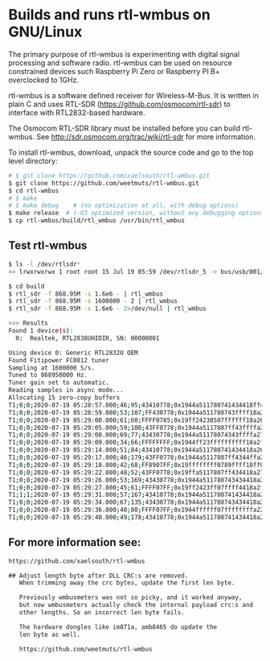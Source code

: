 # Builds and runs rtl-wmbus on GNU/Linux 

The primary purpose of rtl-wmbus is experimenting with digital signal  processing and software radio. rtl-wmbus can be used on resource  constrained devices such Raspberry Pi Zero or Raspberry PI B+  overclocked to 1GHz.

rtl-wmbus is a software defined receiver for Wireless-M-Bus. It is written in plain C and uses RTL-SDR (https://github.com/osmocom/rtl-sdr) to interface with RTL2832-based hardware.

The Osmocom RTL-SDR library must be installed before you can build rtl-wmbus. See http://sdr.osmocom.org/trac/wiki/rtl-sdr for more information. 

To install rtl-wmbus, download, unpack the source code and go to the top level directory:

```bash
# $ git clone https://github.com/xaelsouth/rtl-wmbus.git
$ git clone https://github.com/weetmuts/rtl-wmbus.git
$ cd rtl-wmbus
# $ make
# $ make debug    # (no optimization at all, with debug options)
$ make release  # (-O3 optimized version, without any debugging options
$ cp rtl-wmbus/build/rtl_wmbus /usr/bin/rtl_wmbus

```

## Test rtl-wmbus

```bash
$ ls -l /dev/rtlsdr*
>> lrwxrwxrwx 1 root root 15 Jul 19 05:59 /dev/rtlsdr_5 -> bus/usb/001/004

$ cd build
$ rtl_sdr -f 868.95M -s 1.6e6 - | rtl_wmbus
$ rtl_sdr -f 868.95M -s 1600000 - 2 | rtl_wmbus
$ rtl_sdr -f 868.95M -s 1.6e6 - 2>/dev/null | rtl_wmbus

>>> Results
Found 1 device(s):
  0:  Realtek, RTL2838UHIDIR, SN: 00000001

Using device 0: Generic RTL2832U OEM
Found Fitipower FC0012 tuner
Sampling at 1600000 S/s.
Tuned to 868950000 Hz.
Tuner gain set to automatic.
Reading samples in async mode...
Allocating 15 zero-copy buffers
T1;0;0;2020-07-19 05:28:57.000;46;95;43410778;0x1944a511780741434418ff411a0013109684c3a89f7017569381
T1;0;0;2020-07-19 05:28:59.000;53;107;FF430778;0x1944a511780743ffff18a2611a001312f3e9669a7e9d9c8381d2
T1;0;0;2020-07-19 05:29:00.000;61;60;FFFF0785;0x19ff24238507ffffff18a261ffffffff1cbe74ff32ffff72ffff
T1;0;0;2020-07-19 05:29:05.000;59;100;43FF0778;0x1944a5117807ff43ffffa251ff00131081abff03bea3ce8d8a83
T1;0;0;2020-07-19 05:29:08.000;69;77;43430778;0x1944a51178074343ffffa2711a001312e4c62f315f4e455898d0
T1;0;0;2020-07-19 05:29:09.000;34;66;FFFFFFFF;0x1944ff23ffffffffff18a2ffffffff11ffff3dffffff70a9ffff
T1;0;0;2020-07-19 05:29:14.000;51;84;43410778;0x1944a511780741434418a261ff001310b8da50fedcd7a4e0a184
T1;0;0;2020-07-19 05:29:17.000;46;179;43FF0778;0x1944a5117807ff4344ffa2011a001312810ad360ba754859d7dd
T1;0;0;2020-07-19 05:29:18.000;42;68;FF8907FF;0x19ffffffff0789ffff18ff01ffffff116b5dfffff664ffffffff
T1;0;0;2020-07-19 05:29:22.000;48;52;43FF0778;0x19ffa5117807ff434418a2711a001310aff51955fd04ffffff01
T1;0;0;2020-07-19 05:29:26.000;53;169;43430778;0x1944a511780743434418a2111a00131296259acb9bff9182cedf
T1;0;0;2020-07-19 05:29:27.000;45;61;FFFF07FF;0x19ff2423ff07ffff4418a2ffff0013117cffffbbd7b7ffffffff
T1;1;1;2020-07-19 05:29:31.000;57;167;43410778;0x1944a511780741434418a2011a001310ca39e504183f703af78b
T1;0;0;2020-07-19 05:29:34.000;67;135;43430778;0x1944a511780743434418a221ff001312af544036f9d2fbefe5d8
T1;0;0;2020-07-19 05:29:36.000;40;80;FFFF07FF;0x1944ffffff07ffffffffa2210600ffffffffffffffc3ffffffff
T1;0;0;2020-07-19 05:29:40.000;49;178;43410778;0x1944a511780741434418a211ffff1310dd16acaf39eca9e1ee89
```



## For more information see:

```txt
https://github.com/xaelsouth/rtl-wmbus

## Adjust length byte after DLL CRC:s are removed.
   When trimming away the crc bytes, update the first len byte.

   Previously wmbusmeters was not so picky, and it worked anyway,
   but now wmbusmeters actually check the internal payload crc:s and
   other lengths. So an incorrect len byte fails.

   The hardware dongles like im871a, amb8465 do update the 
   len byte as well.

   https://github.com/weetmuts/rtl-wmbus
```



